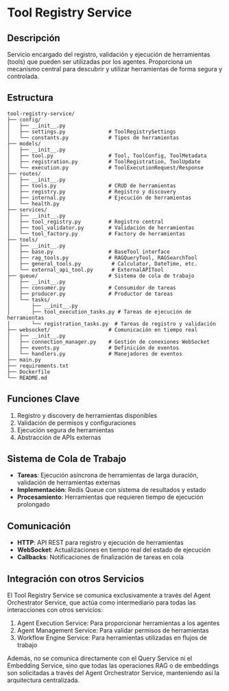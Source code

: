 # Tool Registry Service

## Descripción
Servicio encargado del registro, validación y ejecución de herramientas (tools) que pueden ser utilizadas por los agentes. Proporciona un mecanismo central para descubrir y utilizar herramientas de forma segura y controlada.

## Estructura
```
tool-registry-service/
├── config/
│   ├── __init__.py
│   ├── settings.py              # ToolRegistrySettings
│   └── constants.py             # Tipos de herramientas
├── models/
│   ├── __init__.py
│   ├── tool.py                  # Tool, ToolConfig, ToolMetadata
│   ├── registration.py          # ToolRegistration, ToolUpdate
│   └── execution.py             # ToolExecutionRequest/Response
├── routes/
│   ├── __init__.py
│   ├── tools.py                 # CRUD de herramientas
│   ├── registry.py              # Registro y discovery
│   ├── internal.py              # Ejecución de herramientas
│   └── health.py
├── services/
│   ├── __init__.py
│   ├── tool_registry.py         # Registro central
│   ├── tool_validator.py        # Validación de herramientas
│   └── tool_factory.py          # Factory de herramientas
├── tools/
│   ├── __init__.py
│   ├── base.py                  # BaseTool interface
│   ├── rag_tools.py             # RAGQueryTool, RAGSearchTool
│   ├── general_tools.py          # Calculator, DateTime, etc.
│   └── external_api_tool.py      # ExternalAPITool
├── queue/                       # Sistema de cola de trabajo
│   ├── __init__.py
│   ├── consumer.py              # Consumidor de tareas
│   ├── producer.py              # Productor de tareas
│   └── tasks/
│       ├── __init__.py
│       ├── tool_execution_tasks.py # Tareas de ejecución de herramientas
│       └── registration_tasks.py  # Tareas de registro y validación
├── websocket/                   # Comunicación en tiempo real
│   ├── __init__.py
│   ├── connection_manager.py    # Gestión de conexiones WebSocket
│   ├── events.py                # Definición de eventos
│   └── handlers.py              # Manejadores de eventos
├── main.py
├── requirements.txt
├── Dockerfile
└── README.md
```

## Funciones Clave
1. Registro y discovery de herramientas disponibles
2. Validación de permisos y configuraciones
3. Ejecución segura de herramientas
4. Abstracción de APIs externas

## Sistema de Cola de Trabajo
- **Tareas**: Ejecución asíncrona de herramientas de larga duración, validación de herramientas externas
- **Implementación**: Redis Queue con sistema de resultados y estado
- **Procesamiento**: Herramientas que requieren tiempo de ejecución prolongado

## Comunicación
- **HTTP**: API REST para registro y ejecución de herramientas
- **WebSocket**: Actualizaciones en tiempo real del estado de ejecución
- **Callbacks**: Notificaciones de finalización de tareas en cola

## Integración con otros Servicios
El Tool Registry Service se comunica exclusivamente a través del Agent Orchestrator Service, que actúa como intermediario para todas las interacciones con otros servicios:

1. Agent Execution Service: Para proporcionar herramientas a los agentes
2. Agent Management Service: Para validar permisos de herramientas
3. Workflow Engine Service: Para herramientas utilizadas en flujos de trabajo

Además, no se comunica directamente con el Query Service ni el Embedding Service, sino que todas las operaciones RAG o de embeddings son solicitadas a través del Agent Orchestrator Service, manteniendo así la arquitectura centralizada.
